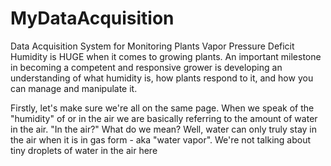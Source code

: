 # MyDataAcquisition
Data Acquisition System for Monitoring Plants Vapor Pressure Deficit
Humidity is HUGE when it comes to growing plants. An important milestone in becoming a competent and responsive grower is developing an understanding of what humidity is, how plants respond to it, and how you can manage and manipulate it.

Firstly, let's make sure we're all on the same page. When we speak of the "humidity" of or in the air we are basically referring to the amount of water in the air. "In the air?" What do we mean? Well, water can only truly stay in the air when it is in gas form - aka "water vapor". We're not talking about tiny droplets of water in the air here 
